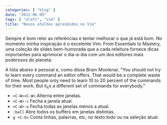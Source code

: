 ```yaml
---
categories: [ "blog" ]
date: "2012-06-09"
tags: [ "draft", "vim" ]
title: "Novos atalhos aprendidos no Vim"
---
```

Sempre é bom reler as referências e tentar melhorar o que já está
bom. No momento minha inspiração é o excelente Vim: From Essentials
to Mastery, uma coleção de slides bem-humorada que a cada releitura
fornece dicas importantes para aprimorar o dia-a-dia com um dos editores
mais poderosos do planeta.

A lista abaixo é pessoal e, como disse Bram Moolenar, "You should not
try to learn every command an editor offers. That would be a complete
waste of time. Most people only need to learn 10 to 20 percent of the
commands for their work. But it¿s a different set of commands for
everybody."

	
  - `<C-W><C-W>` Alterna entre janelas.
  - `<C-W>-c` Fecha a janela atual.
  - `<C-W>-o` Fecha todas as janelas menos a atual.
  - `:ball` Abre todos os buffers em janelas distintas.
  - `g <C-G>` Conta linhas, palavras, etc, no texto todo ou na seleção
  atual.

